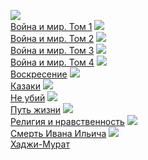 ![](/books/prose_classic/Лев%20Николаевич%20Толстой/Война%20и%20мир.%20Том%201.jpg)  
[Война и мир. Том 1](/books/prose_classic/Лев%20Николаевич%20Толстой/Война%20и%20мир.%20Том%201)
![](/books/prose_classic/Лев%20Николаевич%20Толстой/Война%20и%20мир.%20Том%202.jpg)  
[Война и мир. Том 2](/books/prose_classic/Лев%20Николаевич%20Толстой/Война%20и%20мир.%20Том%202)
![](/books/prose_classic/Лев%20Николаевич%20Толстой/Война%20и%20мир.%20Том%203.jpg)  
[Война и мир. Том 3](/books/prose_classic/Лев%20Николаевич%20Толстой/Война%20и%20мир.%20Том%203)
![](/books/prose_classic/Лев%20Николаевич%20Толстой/Война%20и%20мир.%20Том%204.jpg)  
[Война и мир. Том 4](/books/prose_classic/Лев%20Николаевич%20Толстой/Война%20и%20мир.%20Том%204)
![](/books/prose_classic/Лев%20Николаевич%20Толстой/Воскресение.jpg)  
[Воскресение](/books/prose_classic/Лев%20Николаевич%20Толстой/Воскресение)
![](/books/prose_classic/Лев%20Николаевич%20Толстой/Казаки.jpg)  
[Казаки](/books/prose_classic/Лев%20Николаевич%20Толстой/Казаки)
![](/books/prose_classic/Лев%20Николаевич%20Толстой/Не%20убий.jpg)  
[Не убий](/books/prose_classic/Лев%20Николаевич%20Толстой/Не%20убий)
![](/books/prose_classic/Лев%20Николаевич%20Толстой/Путь%20жизни.jpg)  
[Путь жизни](/books/prose_classic/Лев%20Николаевич%20Толстой/Путь%20жизни)
![](/books/prose_classic/Лев%20Николаевич%20Толстой/Религия%20и%20нравственность.jpg)  
[Религия и нравственность](/books/prose_classic/Лев%20Николаевич%20Толстой/Религия%20и%20нравственность)
![](/books/prose_classic/Лев%20Николаевич%20Толстой/Смерть%20Ивана%20Ильича.jpg)  
[Смерть Ивана Ильича](/books/prose_classic/Лев%20Николаевич%20Толстой/Смерть%20Ивана%20Ильича)
![](/books/prose_classic/Лев%20Николаевич%20Толстой/Хаджи-Мурат.jpg)  
[Хаджи-Мурат](/books/prose_classic/Лев%20Николаевич%20Толстой/Хаджи-Мурат)